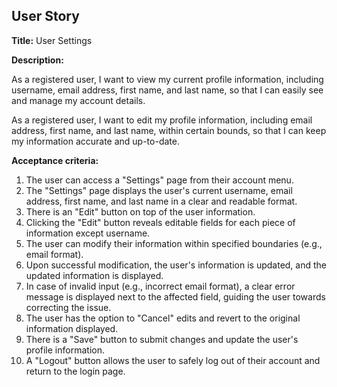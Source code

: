 ## User Story

**Title:** User Settings

**Description:** 

As a registered user, I want to view my current profile information, including username, email address, first name, and last name, so that I can easily see and manage my account details.

As a registered user, I want to edit my profile information, including email address, first name, and last name, within certain bounds, so that I can keep my information accurate and up-to-date.

**Acceptance criteria:**

1. The user can access a "Settings" page from their account menu.
2. The "Settings" page displays the user's current username, email address, first name, and last name in a clear and readable format.
3. There is an "Edit" button on top of the user information.
4. Clicking the "Edit" button reveals editable fields for each piece of information except username.
5. The user can modify their information within specified boundaries (e.g., email format).
6. Upon successful modification, the user's information is updated, and the updated information is displayed.
7. In case of invalid input (e.g., incorrect email format), a clear error message is displayed next to the affected field, guiding the user towards correcting the issue.
8. The user has the option to "Cancel" edits and revert to the original information displayed.
9. There is a "Save" button to submit changes and update the user's profile information.
10. A "Logout" button allows the user to safely log out of their account and return to the login page.